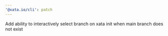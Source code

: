 ```yaml
---
'@xata.io/cli': patch
---
```


Add ability to interactively select branch on xata init when main branch does not exist
